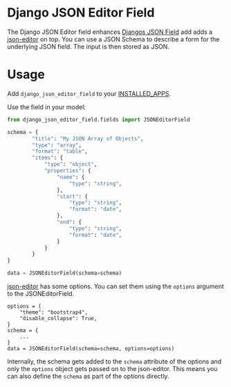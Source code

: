 # Django JSON Editor Field

The Django JSON Editor field enhances [Djangos JSON
Field](https://docs.djangoproject.com/en/stable/ref/models/fields/#django.db.models.JSONField)
add adds a [json-editor](https://github.com/json-editor/json-editor) on top.
You can use a JSON Schema to describe a form for the underlying JSON field. The
input is then stored as JSON.

# Usage

Add `django_json_editor_field` to your [INSTALLED_APPS](https://docs.djangoproject.com/en/stable/ref/settings/#std-setting-INSTALLED_APPS).

Use the field in your model:

```python
from django_json_editor_field.fields import JSONEditorField

schema = {
        "title": "My JSON Array of Objects",
        "type": "array",
        "format": "table",
        "items": {
            "type": "object",
            "properties": {
                "name": {
                    "type": "string",
                },
                "start": {
                    "type": "string",
                    "format": "date",
                },
                "end": {
                    "type": "string",
                    "format": "date",
                }
            }
        }
}

data = JSONEditorField(schema=schema)
```


[json-editor](https://github.com/json-editor/json-editor?tab=readme-ov-file#options) has some options. You can set
them using the `options` argument to the JSONEditorField.

```
options = {
    "theme": "bootstrap4",
    "disable_collapse": True,
}
schema = {
    ...
}
data = JSONEditorField(schema=schema, options=options)
```

Internally, the schema gets added to the `schema` attribute of the options and only the `options` object gets passed on
to the json-editor. This means you can also define the `schema` as part of the options directly.
